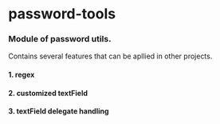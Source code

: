# password-tools
### Module of password utils.

Contains several features that can be apllied in other projects.
#### 1. regex
#### 2. customized textField
#### 3. textField delegate handling
